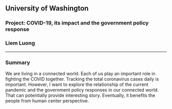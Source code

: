##  University of Washington
### Project: COVID-19, its impact and the government policy response
### Liem Luong

--------------------------------------------------------------------

### Summary
We are living in a connected world. Each of us play an important role in fighting the COVID together. Tracking the total coronavirus cases daily is important. However, I want to explore the relationship of the current pandemic and the government policy responses in our connected world. That can potentially provide interesting story. Eventually, it benefits the people from human center perspective.
